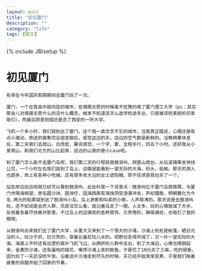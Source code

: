 ```yaml
---
layout: post
title: "初见厦门"
description: ""
category: "life"
tags: [散文]
---
```

{% include JB/setup %}

初见厦门
========

    有幸在今年国庆假期期间去厦门玩了一次。

    厦门，一个在我高中就向往的城市，在填报志愿的时候毫不犹豫的填了厦门理工大学（ps：其实那会儿对填报志愿什么的没什么概念，根本不知道该怎么选学校选专业，只是被该校美丽的风景吸引），而最后阴差阳错还是念了西安的一所大学。

    飞机一个多小时，我们就到达了厦门。这个我一直念念不忘的城市，当我真正踏足，心理还是有点小激动，旅途的疲惫完全拋至脑后，感觉这边的天，这边的空气都是新鲜的。当晚稍事休息后，第二天我们去爬山，白虎岩，要说感觉，一个字，累，全程步行，四五个小时。还好我从小爱爬山，和我们北方的山比起来，这边的山真的是小case啦。

    到了厦门怎么能不去厦门岛呢，我们第二天的行程就是鼓浪屿，胡里山炮台。从后溪镇乘坐快线公交，一个小时左右我们就到了岛上，迎面就能看到一望无际的大海，码头，船舶。那天的游人也超多，岸上有各种小吃摊，还有很多卖大沿的女士遮阳帽，禁不住诱惑我也买了一个。

    站在岸边远远地就已经可以看到鼓浪屿，此处科普一下该景点：鼓浪屿位于厦门岛西南隅，与厦门市隔海相望。原名圆沙洲、圆洲仔，因海西南有海蚀洞受浪潮冲击，声如擂鼓，明朝雅化为今名.两元的船票就到达了鼓浪屿小岛，岛上游客和叫卖的小贩，人声鼎沸的。那天说是去鼓浪屿玩，还不如说是去挤人群，风景没怎么看，就沿着岛走了一圈，人太多，玩的心情就减了大半，反倒着急着尽快离开那里。不过岛上的店铺卖的各种首饰、贝壳等的，琳琅满目，也吸引了我的眼球。

	从鼓浪屿出来我们去了厦门大学，从厦大又来到了一个很大的沙滩，沙滩上到处是帐篷，晒日光浴的人，玩沙子的，捡贝壳的，穿着比基尼玩儿水的。视野也变得开阔了，又一片一望无际的大海，海面上不时还有巡逻的直升飞机飞过。从拥挤的人群中走出，到了大海边，心情也晴朗起来，金黄的沙滩，还有遍地的插花，嘴馋沙滩上卖的鱿鱼，于是花了10元买了三串，吃的很香，因为玩了一天还没吃午饭。沿着这片沙滩走到尽头的时候，天已经开始渐渐变黑，于是我们拖着疲惫的双腿开始了回家的节奏。

